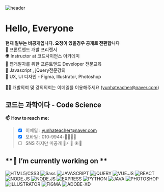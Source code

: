  ![header](https://capsule-render.vercel.app/api?type=waving&color=gradient&height=300&section=header&text=codescience&fontSize=80&animation=fadeIn)
 

 # Hello, Everyone  

**현재 일부는 비공개입니다. 요청이 있을경우 공개로 전환합니다**    
🤖 프론트엔드 개발 프리랜서 <br>
👽 Instructor at 코드사이언스 아카데미  
👾 웹개발자를 위한 프론트엔드 Developer 전문교육   
:cactus: Javascript , jQuery전문강의    
👻 UX, UI 디자인 - Figma, Illustrator, Photoshop   

👩‍💼 개발의뢰 및 강의의뢰는 이메일를 이용해주세요 (yunhateacher@naver.com)    

 ## 코드는 과학이다 - Code Science 

 **📫 How to reach me:**
> - [x] 이메일 : yunhateacher@naver.com
> - [X] 모바일 : 010-9944-👻👻👻👻
> - [ ] SNS 하지만 미공개
:cactus::zap: :rose:  :sunny::whale2:

**🔭 I’m currently working on  **
---


![HTML5/CSS3](https://img.shields.io/badge/HTML-CSS-orange)
![Sass](https://img.shields.io/badge/Sass-pink)
![JAVASCRIPT](https://img.shields.io/badge/JAVASCRIPT-green)
![jQUERY](https://img.shields.io/badge/JQUERY-gold)
![VUE.JS](https://img.shields.io/badge/VUE.JS-yellowgreen)
![REACT](https://img.shields.io/badge/REACT-yellowgreen)
![NODE.JS](https://img.shields.io/badge/NODE.JS-orange)
![NODE.JS](https://img.shields.io/badge/MySql-skyblue)
![EXPRESS](https://img.shields.io/badge/EXPRESS-red)
![PYTHON](https://img.shields.io/badge/PYTHON-yellow)
![JAVA](https://img.shields.io/badge/JAVA-black)
![PHOTOSHOP](https://img.shields.io/badge/PHOTOSHOP-deeppink)
![ILLUSTRATOR](https://img.shields.io/badge/ILLUSTRATOR-brown)
![FIGMA](https://img.shields.io/badge/FIGMA-magenta)
![ADOBE-XD](https://img.shields.io/badge/ADOBEXD-purple)

<!--
**PhoebeYoon/PhoebeYoon** is a ✨ _special_ ✨ repository because its `README.md` (this file) appears on your GitHub profile.

Here are some ideas to get you started:


- 🌱 I’m currently learning ...
- 👯 I’m looking to collaborate on ...
- 🤔 I’m looking for help with ...
- 💬 Ask me about ...
- 📫 How to reach me: ...
- 😄 Pronouns: ...
- ⚡ Fun fact: ...
-->
